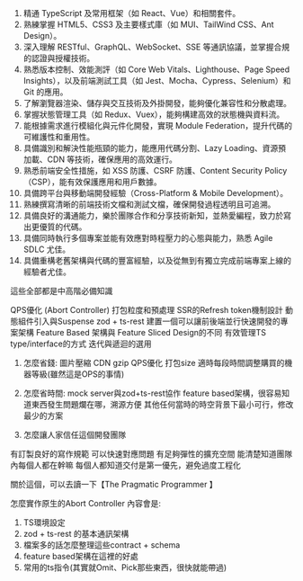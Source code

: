 1. 精通 TypeScript 及常用框架（如 React、Vue）和相關套件。
2. 熟練掌握 HTML5、CSS3 及主要樣式庫（如 MUI、TailWind CSS、Ant Design）。
3. 深入理解 RESTful、GraphQL、WebSocket、SSE 等通訊協議，並掌握合規的認證與授權技術。
4. 熟悉版本控制、效能測評（如 Core Web Vitals、Lighthouse、Page Speed Insights），以及前端測試工具（如 Jest、Mocha、Cypress、Selenium）和 Git 的應用。
5. 了解瀏覽器渲染、儲存與交互技術及外掛開發，能夠優化兼容性和分散處理。
6. 掌握狀態管理工具（如 Redux、Vuex），能夠構建高效的狀態機與資料流。
7. 能根據需求進行模組化與元件化開發，實現 Module Federation，提升代碼的可維護性和重用性。
8. 具備識別和解決性能瓶頸的能力，能應用代碼分割、Lazy Loading、資源預加載、CDN 等技術，確保應用的高效運行。
9. 熟悉前端安全性措施，如 XSS 防護、CSRF 防護、Content Security Policy（CSP），能有效保護應用和用戶數據。
10. 具備跨平台與移動端開發經驗（Cross-Platform & Mobile Development）。
11. 熟練撰寫清晰的前端技術文檔和測試文檔，確保開發過程透明且可追溯。
12. 具備良好的溝通能力，樂於團隊合作和分享技術新知，並熱愛編程，致力於寫出更優質的代碼。
13. 具備同時執行多個專案並能有效應對時程壓力的心態與能力，熟悉 Agile SDLC 尤佳。
14. 具備重構老舊架構與代碼的豐富經驗，以及從無到有獨立完成前端專案上線的經驗者尤佳。

這些全部都是中高階必備知識

QPS優化 (Abort Controller)
打包粒度和預處理
SSR的Refresh token機制設計
動態組件引入與Suspense
zod + ts-rest 建置一個可以讓前後端並行快速開發的專案架構
Feature Based 架構與 Feature Sliced Design的不同
有效管理TS type/interface的方式
迭代與遞迴的選用

1. 怎麼省錢:
圖片壓縮
CDN gzip
QPS優化
打包size
適時每段時間調整購買的機器等級(雖然這是OPS的事情)

2. 怎麼省時間:
mock server與zod+ts-rest協作
feature based架構，很容易知道東西發生問題爛在哪，溯源方便
其他任何當時的時空背景下最小可行，修改最少的方案

3. 怎麼讓人家信任這個開發團隊

有訂製良好的寫作規範
可以快速對應問題
有足夠彈性的擴充空間
能清楚知道團隊內每個人都在幹嘛
每個人都知道交付是第一優先，避免過度工程化

關於這個，可以去讀一下【The Pragmatic Programmer 】

怎麼實作原生的Abort Controller
內容會是:

1. TS環境設定
2. zod + ts-rest 的基本通訊架構
3. 檔案多的話怎麼整理這些contract + schema
4. feature based架構在這裡的好處
5. 常用的ts指令(其實就Omit、Pick那些東西，很快就能帶過)
